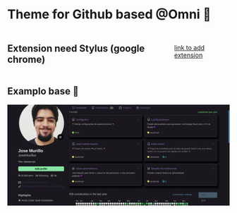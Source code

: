 # Theme for Github based @Omni 💜

<div style="display: flex; align-items: center;">
  <h2>Extension need Stylus (google chrome) &nbsp;</h2>
  <a href="https://chrome.google.com/webstore/detail/stylus/clngdbkpkpeebahjckkjfobafhncgmne">
  link to add extension
  </a>
</div>

## Examplo base 🎉

<img 
  src="./images/base.gif" 
  styles=""  
/>